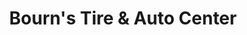 ---
title: "Bourn's Tire & Auto Center"
url: /manchester/bourns-tire-and-auto-center/
shop: car repair
---